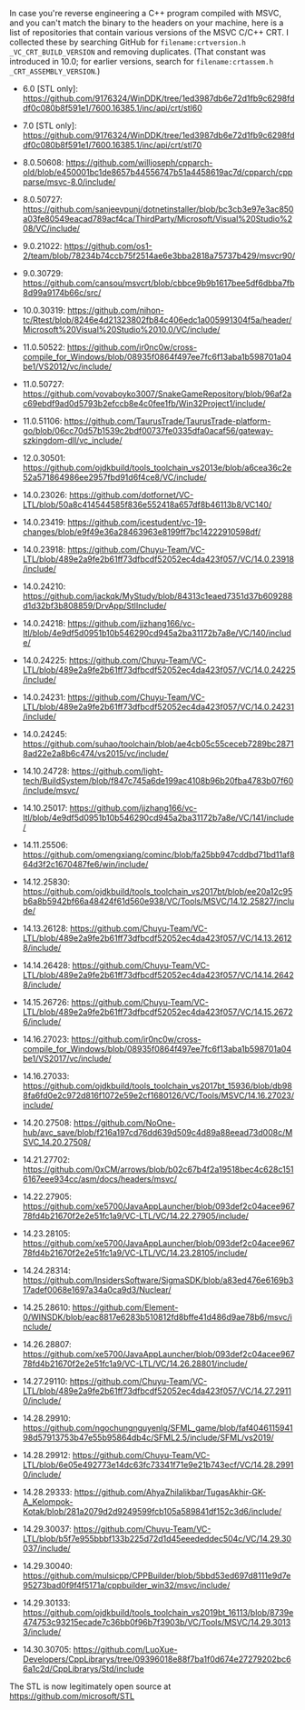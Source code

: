 In case you're reverse engineering a C++ program compiled with MSVC, and you can't match the binary to the headers on your machine, here is a list of repositories that contain various versions of the MSVC C/C++ CRT. I collected these by searching GitHub for `filename:crtversion.h _VC_CRT_BUILD_VERSION` and removing duplicates. (That constant was introduced in 10.0; for earlier versions, search for `filename:crtassem.h _CRT_ASSEMBLY_VERSION`.)

* 6.0 [STL only]: https://github.com/9176324/WinDDK/tree/1ed3987db6e72d1fb9c6298fddf0c080b8f591e1/7600.16385.1/inc/api/crt/stl60

* 7.0 [STL only]: https://github.com/9176324/WinDDK/tree/1ed3987db6e72d1fb9c6298fddf0c080b8f591e1/7600.16385.1/inc/api/crt/stl70

* 8.0.50608: https://github.com/willjoseph/cpparch-old/blob/e450001bc1de8657b44556747b51a4458619ac7d/cpparch/cppparse/msvc-8.0/include/
* 8.0.50727: https://github.com/sanjeevpunj/dotnetinstaller/blob/bc3cb3e97e3ac850a03fe80549eacad789acf4ca/ThirdParty/Microsoft/Visual%20Studio%208/VC/include/

* 9.0.21022: https://github.com/os1-2/team/blob/78234b74ccb75f2514ae6e3bba2818a75737b429/msvcr90/
* 9.0.30729: https://github.com/cansou/msvcrt/blob/cbbce9b9b1617bee5df6dbba7fb8d99a9174b66c/src/

* 10.0.30319:  https://github.com/nihon-tc/Rtest/blob/8246e4d21323802fb84c406edc1a005991304f5a/header/Microsoft%20Visual%20Studio%2010.0/VC/include/

* 11.0.50522:  https://github.com/ir0nc0w/cross-compile_for_Windows/blob/08935f0864f497ee7fc6f13aba1b598701a04be1/VS2012/vc/include/
* 11.0.50727:  https://github.com/vovaboyko3007/SnakeGameRepository/blob/96af2ac69ebdf9ad0d5793b2efccb8e4c0fee1fb/Win32Project1/include/
* 11.0.51106:  https://github.com/TaurusTrade/TaurusTrade-platform-go/blob/06cc70d57b1539c2bdf00737fe0335dfa0acaf56/gateway-szkingdom-dll/vc_include/

* 12.0.30501:  https://github.com/ojdkbuild/tools_toolchain_vs2013e/blob/a6cea36c2e52a571864986ee2957fbd91d6f4ce8/VC/include/

* 14.0.23026:  https://github.com/dotfornet/VC-LTL/blob/50a8c414544585f836e552418a657df8b46113b8/VC140/
* 14.0.23419:  https://github.com/icestudent/vc-19-changes/blob/e9f49e36a28463963e8199ff7bc14222910598df/
* 14.0.23918:  https://github.com/Chuyu-Team/VC-LTL/blob/489e2a9fe2b61ff73dfbcdf52052ec4da423f057/VC/14.0.23918/include/
* 14.0.24210:  https://github.com/jackqk/MyStudy/blob/84313c1eaed7351d37b609288d1d32bf3b808859/DrvApp/StlInclude/
* 14.0.24218:  https://github.com/jjzhang166/vc-ltl/blob/4e9df5d0951b10b546290cd945a2ba31172b7a8e/VC/140/include/
* 14.0.24225:  https://github.com/Chuyu-Team/VC-LTL/blob/489e2a9fe2b61ff73dfbcdf52052ec4da423f057/VC/14.0.24225/include/
* 14.0.24231:  https://github.com/Chuyu-Team/VC-LTL/blob/489e2a9fe2b61ff73dfbcdf52052ec4da423f057/VC/14.0.24231/include/
* 14.0.24245:  https://github.com/suhao/toolchain/blob/ae4cb05c55ceceb7289bc28718ad22e2a8b6c474/vs2015/vc/include/

* 14.10.24728: https://github.com/light-tech/BuildSystem/blob/f847c745a6de199ac4108b96b20fba4783b07f60/include/msvc/
* 14.10.25017: https://github.com/jjzhang166/vc-ltl/blob/4e9df5d0951b10b546290cd945a2ba31172b7a8e/VC/141/include/
* 14.11.25506: https://github.com/omengxiang/cominc/blob/fa25bb947cddbd71bd11af864d3f2c1670487fe6/win/include/
* 14.12.25830: https://github.com/ojdkbuild/tools_toolchain_vs2017bt/blob/ee20a12c95b6a8b5942bf66a48424f61d560e938/VC/Tools/MSVC/14.12.25827/include/
* 14.13.26128: https://github.com/Chuyu-Team/VC-LTL/blob/489e2a9fe2b61ff73dfbcdf52052ec4da423f057/VC/14.13.26128/include/
* 14.14.26428: https://github.com/Chuyu-Team/VC-LTL/blob/489e2a9fe2b61ff73dfbcdf52052ec4da423f057/VC/14.14.26428/include/
* 14.15.26726: https://github.com/Chuyu-Team/VC-LTL/blob/489e2a9fe2b61ff73dfbcdf52052ec4da423f057/VC/14.15.26726/include/
* 14.16.27023: https://github.com/ir0nc0w/cross-compile_for_Windows/blob/08935f0864f497ee7fc6f13aba1b598701a04be1/VS2017/vc/include/
* 14.16.27033: https://github.com/ojdkbuild/tools_toolchain_vs2017bt_15936/blob/db988fa6fd0e2c972d816f1072e59e2cf1680126/VC/Tools/MSVC/14.16.27023/include/

* 14.20.27508: https://github.com/NoOne-hub/avc_save/blob/f216a197cd76dd639d509c4d89a88eead73d008c/MSVC_14.20.27508/
* 14.21.27702: https://github.com/0xCM/arrows/blob/b02c67b4f2a19518bec4c628c1516167eee934cc/asm/docs/headers/msvc/
* 14.22.27905: https://github.com/xe5700/JavaAppLauncher/blob/093def2c04acee96778fd4b21670f2e2e51fc1a9/VC-LTL/VC/14.22.27905/include/
* 14.23.28105: https://github.com/xe5700/JavaAppLauncher/blob/093def2c04acee96778fd4b21670f2e2e51fc1a9/VC-LTL/VC/14.23.28105/include/
* 14.24.28314: https://github.com/InsidersSoftware/SigmaSDK/blob/a83ed476e6169b317adef0068e1697a34a0ca9d3/Nuclear/
* 14.25.28610: https://github.com/Element-0/WINSDK/blob/eac8817e6283b510812fd8bffe41d486d9ae78b6/msvc/include/
* 14.26.28807: https://github.com/xe5700/JavaAppLauncher/blob/093def2c04acee96778fd4b21670f2e2e51fc1a9/VC-LTL/VC/14.26.28801/include/
* 14.27.29110: https://github.com/Chuyu-Team/VC-LTL/blob/489e2a9fe2b61ff73dfbcdf52052ec4da423f057/VC/14.27.29110/include/
* 14.28.29910: https://github.com/ngochungnguyenlg/SFML_game/blob/faf404611594198d57913753b47e55b95864db4c/SFML2.5/include/SFML/vs2019/
* 14.28.29912: https://github.com/Chuyu-Team/VC-LTL/blob/6e05e492773e14dc63fc73341f71e9e21b743ecf/VC/14.28.29910/include/
* 14.28.29333: https://github.com/AhyaZhilalikbar/TugasAkhir-GK-A_Kelompok-Kotak/blob/281a2079d2d9249599fcb105a589841df152c3d6/include/
* 14.29.30037: https://github.com/Chuyu-Team/VC-LTL/blob/b5f7e955bbbf133b225d72d1d45eeededdec504c/VC/14.29.30037/include/
* 14.29.30040: https://github.com/mulsicpp/CPPBuilder/blob/5bbd53ed697d8111e9d7e95273bad0f9f4f5171a/cppbuilder_win32/msvc/include/
* 14.29.30133: https://github.com/ojdkbuild/tools_toolchain_vs2019bt_16113/blob/8739e474753c93215ecade7c36bb0f96b7f3903b/VC/Tools/MSVC/14.29.30133/include/

* 14.30.30705: https://github.com/LuoXue-Developers/CppLibrarys/tree/09396018e88f7ba1f0d674e27279202bc66a1c2d/CppLibrarys/Std/include

The STL is now legitimately open source at https://github.com/microsoft/STL
